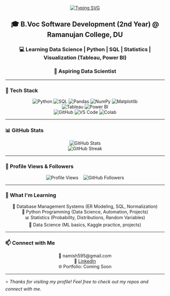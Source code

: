 <!-- Typing Intro -->
<p align="center">
  <a href="https://git.io/typing-svg">
    <img src="https://readme-typing-svg.herokuapp.com?size=30&color=FF5733&center=true&vCenter=true&width=600&lines=Hi+👋,+I'm+Namish+Kaushik;Data+Science+Enthusiast;Python+%7C+DBMS+%7C+Statistics+Learner;Always+Learning+Something+New" alt="Typing SVG"/>
  </a>
</p>

<h2 align="center">🎓 B.Voc Software Development (2nd Year) @ Ramanujan College, DU</h2>
<h3 align="center">💻 Learning Data Science | Python | SQL | Statistics | Visualization (Tableau, Power BI)</h3>
<h3 align="center">🚀 Aspiring Data Scientist</h3>

---

### 🔧 Tech Stack
<p align="center">
  <!-- Languages & Libraries -->
  <img src="https://img.shields.io/badge/Python-3776AB?style=for-the-badge&logo=python&logoColor=white" alt="Python"/>
  <img src="https://img.shields.io/badge/SQL-025E8C?style=for-the-badge&logo=database&logoColor=white" alt="SQL"/>
  <img src="https://img.shields.io/badge/Pandas-150458?style=for-the-badge&logo=pandas&logoColor=white" alt="Pandas"/>
  <img src="https://img.shields.io/badge/NumPy-013243?style=for-the-badge&logo=numpy&logoColor=white" alt="NumPy"/>
  <img src="https://img.shields.io/badge/Matplotlib-00427E?style=for-the-badge&logo=plotly&logoColor=white" alt="Matplotlib"/>
  <br>
  <!-- Visualization & BI -->
  <img src="https://img.shields.io/badge/Tableau-E97627?style=for-the-badge&logo=tableau&logoColor=white" alt="Tableau"/>
  <img src="https://img.shields.io/badge/Power%20BI-F2C811?style=for-the-badge&logo=powerbi&logoColor=black" alt="Power BI"/>
  <br>
  <!-- Tools -->
  <img src="https://img.shields.io/badge/GitHub-181717?style=for-the-badge&logo=github&logoColor=white" alt="GitHub"/>
  <img src="https://img.shields.io/badge/VS%20Code-007ACC?style=for-the-badge&logo=visual-studio-code&logoColor=white" alt="VS Code"/>
  <img src="https://img.shields.io/badge/Google%20Colab-F9AB00?style=for-the-badge&logo=googlecolab&logoColor=white" alt="Colab"/>
</p>

---

### 📊 GitHub Stats
<p align="center">
  <img src="https://github-readme-stats.vercel.app/api?username=Namishkaushik&show_icons=true&theme=radical" alt="GitHub Stats"/>
  <br>
  <img src="https://github-readme-streak-stats.herokuapp.com/?user=Namishkaushik&theme=radical" alt="GitHub Streak"/>
</p>

---

### 👥 Profile Views & Followers
<p align="center">
  <img src="https://komarev.com/ghpvc/?username=Namishkaushik&color=blue" alt="Profile Views"/>
  &nbsp;&nbsp;
  <img src="https://img.shields.io/github/followers/Namishkaushik?style=social" alt="GitHub Followers"/>
</p>

---

### 🌱 What I'm Learning
<p align="center">
📘 Database Management Systems (ER Modeling, SQL, Normalization)
<br>
🐍 Python Programming (Data Science, Automation, Projects)
<br>
📊 Statistics (Probability, Distributions, Random Variables)  
<br>
🤖 Data Science (ML basics, Kaggle practice, projects)
</p>

---

### 📫 Connect with Me
<p align="center">
📧 namish595@gmail.com 
<br>
💼 <a href="https://www.linkedin.com/in/namish-kaushik-a62aa2339" target="_blank">LinkedIn</a> 
<br>
🌐 Portfolio: Coming Soon
</p>

---

⭐️ *Thanks for visiting my profile! Feel free to check out my repos and connect with me.*
